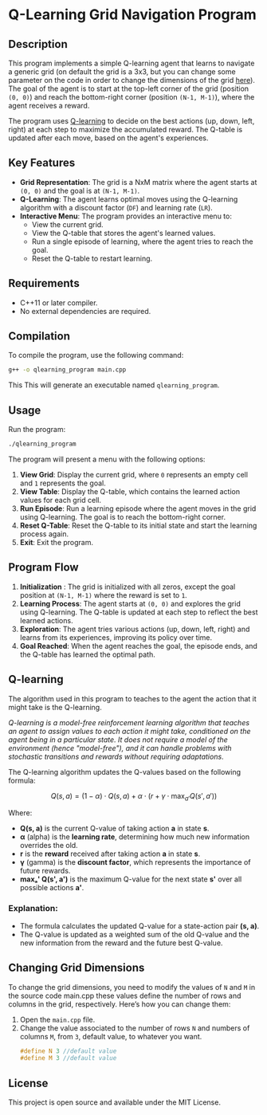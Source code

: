 # Q-Learning Grid Navigation Program

## Description

This program implements a simple Q-learning agent that learns to navigate a generic grid (on default the grid is a 3x3, but you can change some parameter on the code in order to change the dimensions of the grid [here](#changing-grid-dimensions)). The goal of the agent is to start at the top-left corner of the grid (position `(0, 0)`) and reach the bottom-right corner (position `(N-1, M-1)`), where the agent receives a reward.

The program uses [Q-learning](#Q-learning) to decide on the best actions (up, down, left, right) at each step to maximize the accumulated reward. The Q-table is updated after each move, based on the agent's experiences.

## Key Features

- **Grid Representation**: The grid is a NxM matrix where the agent starts at `(0, 0)` and the goal is at `(N-1, M-1)`.
- **Q-Learning**: The agent learns optimal moves using the Q-learning algorithm with a discount factor (`DF`) and learning rate (`LR`).
- **Interactive Menu**: The program provides an interactive menu to:
  - View the current grid.
  - View the Q-table that stores the agent's learned values.
  - Run a single episode of learning, where the agent tries to reach the goal.
  - Reset the Q-table to restart learning.

## Requirements

- C++11 or later compiler.
- No external dependencies are required.

## Compilation

To compile the program, use the following command:

```bash
g++ -o qlearning_program main.cpp
```

This This will generate an executable named ```qlearning_program```.

## Usage

Run the program:

```bash
./qlearning_program
```

The program will present a menu with the following options:
1. **View Grid**: Display the current grid, where `0` represents an empty cell and `1` represents the goal.
2. **View Table**: Display the Q-table, which contains the learned action values for each grid cell.
3. **Run Episode**: Run a learning episode where the agent moves in the grid using Q-learning. The goal is to reach the bottom-right corner.
4. **Reset Q-Table**: Reset the Q-table to its initial state and start the learning process again.
5. **Exit**: Exit the program.

## Program Flow

1. **Initialization** : The grid is initialized with all zeros, except the goal position at `(N-1, M-1)` where the reward is set to `1`.
2. **Learning Process**: The agent starts at `(0, 0)` and explores the grid using Q-learning. The Q-table is updated at each step to reflect the best learned actions.
3. **Exploration**: The agent tries various actions (up, down, left, right) and learns from its experiences, improving its policy over time.
4. **Goal Reached**: When the agent reaches the goal, the episode ends, and the Q-table has learned the optimal path.

## Q-learning
The algorithm used in this program to teaches to the agent the action that it might take is the Q-learning.

*Q-learning is a model-free reinforcement learning algorithm that teaches an agent to assign values to each action it might take, conditioned on the agent being in a particular state. It does not require a model of the environment (hence "model-free"), and it can handle problems with stochastic transitions and rewards without requiring adaptations*.

The Q-learning algorithm updates the Q-values based on the following formula:

$$ Q(s, a) = (1 - \alpha) \cdot Q(s, a) + \alpha \cdot \left( r + \gamma \cdot \max_{a'} Q(s', a') \right) $$

Where:
- **Q(s, a)** is the current Q-value of taking action **a** in state **s**.
- **α** (alpha) is the **learning rate**, determining how much new information overrides the old.
- **r** is the **reward** received after taking action **a** in state **s**.
- **γ** (gamma) is the **discount factor**, which represents the importance of future rewards.
- **maxₐ' Q(s', a')** is the maximum Q-value for the next state **s'** over all possible actions **a'**.

### Explanation:
- The formula calculates the updated Q-value for a state-action pair **(s, a)**.
- The Q-value is updated as a weighted sum of the old Q-value and the new information from the reward and the future best Q-value.

## Changing Grid Dimensions

To change the grid dimensions, you need to modify the values of `N` and `M` in the source code main.cpp these values define the number of rows and columns in the grid, respectively. Here’s how you can change them:
1. Open the `main.cpp` file.
2. Change the value associated to the number of rows `N` and numbers of columns `M`, from `3`, default value, to whatever you want.
   ```cpp
   #define N 3 //default value
   #define M 3 //default value
    ```

## License

This project is open source and available under the MIT License.